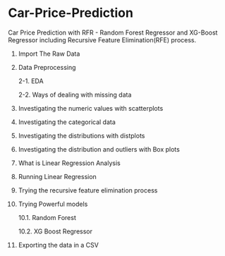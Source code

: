 # Car-Price-Prediction
Car Price Prediction with RFR - Random Forest Regressor and XG-Boost Regressor including Recursive Feature Elimination(RFE) process.

1. Import The Raw Data
2. Data Preprocessing

   2-1. EDA
   
   2-2. Ways of dealing with missing data
3. Investigating the numeric values with scatterplots
4. Investigating the categorical data
5. Investigating the distributions with distplots
6. Investigating the distribution and outliers with Box plots
7. What is Linear Regression Analysis
8. Running Linear Regression
9. Trying the recursive feature elimination process
10. Trying Powerful models

     10.1. Random Forest
  
     10.2. XG Boost Regressor
11. Exporting the data in a CSV
